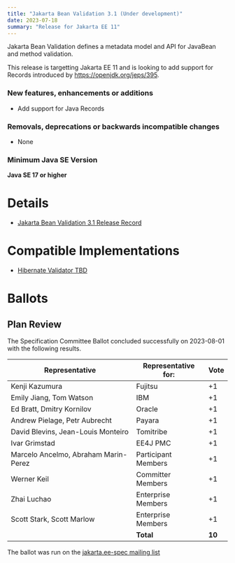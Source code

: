```yaml
---
title: "Jakarta Bean Validation 3.1 (Under development)"
date: 2023-07-18
summary: "Release for Jakarta EE 11"
---
```

Jakarta Bean Validation defines a metadata model and API for JavaBean and method validation.

This release is targetting Jakarta EE 11 and is looking to add support for Records introduced by https://openjdk.org/jeps/395.

### New features, enhancements or additions
<!-- List here -->
* Add support for Java Records

### Removals, deprecations or backwards incompatible changes
<!-- List here -->
* None

### Minimum Java SE Version
<!-- Specify the minimum required Java SE version for this specification -->
**Java SE 17 or higher**

# Details

* [Jakarta Bean Validation 3.1 Release Record](https://projects.eclipse.org/projects/ee4j.bean-validation/releases/3.1)
<!--
  * [Jakarta EE Platform 11 Release Plan](https://jakartaee.github.io/platform/jakartaee9/JakartaEE9ReleasePlan)
* [Jakarta Bean Validation 3.1 Specification Document](jakarta-bean-validation-spec-3.1.pdf) (PDF)
* [Jakarta Bean Validation 3.1 Specification Document](jakarta-bean-validation-spec-3.1.html) (HTML)
* [Jakarta Bean Validation 3.1 Javadoc](./apidocs)
* [Jakarta Bean Validation 3.1 TCK](https://download.eclipse.org/jakartaee/bean-validation/3.1/beanvalidation-tck-dist-3.1.0.zip)
([sig](https://download.eclipse.org/jakartaee/bean-validation/3.0/beanvalidation-tck-dist-3.1.0.zip.sig),
[sha](https://download.eclipse.org/jakartaee/bean-validation/3.0/beanvalidation-tck-dist-3.1.0.zip.sha256),
[pub](https://jakarta.ee/specifications/jakartaee-spec-committee.pub))
    * Service Release, 2022-06-02 -- [Jakarta Bean Validation 3.0 TCK](https://download.eclipse.org/jakartaee/bean-validation/3.1/beanvalidation-tck-dist-3.1.0.zip)
([sig](https://download.eclipse.org/jakartaee/bean-validation/3.0/beanvalidation-tck-dist-3.1.0.zip.sig), 
[sha](https://download.eclipse.org/jakartaee/bean-validation/3.0/beanvalidation-tck-dist-3.1.0.zip.sha256), 
[pub](https://jakarta.ee/specifications/jakartaee-spec-committee.pub))
* Maven coordinates
  * [jakarta.validation:jakarta.validation-api:jar:3.1.0](https://search.maven.org/artifact/jakarta.validation/jakarta.validation-api/3.0.0/jar)
-->

# Compatible Implementations
* [Hibernate Validator TBD](https://hibernate.org/validator/releases/)

# Ballots

## Plan Review

The Specification Committee Ballot concluded successfully on 2023-08-01 with the following results.

| Representative                                 | Representative for: |  Vote   |
|------------------------------------------------|---------------------|---------|
| Kenji Kazumura                                 | Fujitsu             |   +1    |
| Emily Jiang, Tom Watson                        | IBM                 |   +1    |
| Ed Bratt, Dmitry Kornilov                      | Oracle              |   +1    |
| Andrew Pielage, Petr Aubrecht                  | Payara              |   +1    |
| David Blevins, Jean-Louis Monteiro             | Tomitribe           |   +1    |
| Ivar Grimstad                                  | EE4J PMC            |   +1    |
| Marcelo Ancelmo, Abraham Marin-Perez           | Participant Members |   +1    |
| Werner Keil                                    | Committer Members   |   +1    |
| Zhai Luchao                                    | Enterprise Members  |   +1    |
| Scott Stark, Scott Marlow                      | Enterprise Members  |   +1    |
|                                                | **Total**           | **10**  |

The ballot was run on the [jakarta.ee-spec mailing list](https://www.eclipse.org/lists/jakarta.ee-spec/msg03048.html)

<!--
## Release Review

The Specification Committee Ballot concluded successfully on TBD with the following results.
-->
